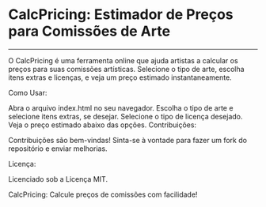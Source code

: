 # CalcPricing: Estimador de Preços para Comissões de Arte
___________________________________________________________________________
O CalcPricing é uma ferramenta online que ajuda artistas a calcular os preços para suas comissões artísticas. Selecione o tipo de arte, escolha itens extras e licenças, e veja um preço estimado instantaneamente.

Como Usar:

Abra o arquivo index.html no seu navegador.
Escolha o tipo de arte e selecione itens extras, se desejar.
Selecione o tipo de licença desejado.
Veja o preço estimado abaixo das opções.
Contribuições:

Contribuições são bem-vindas! Sinta-se à vontade para fazer um fork do repositório e enviar melhorias.

Licença:

Licenciado sob a Licença MIT.

CalcPricing: Calcule preços de comissões com facilidade!
